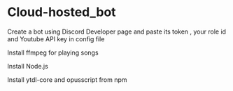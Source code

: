 # Cloud-hosted_bot

Create a bot using Discord Developer page and paste its token , your role id and Youtube API key in config file

Install ffmpeg for playing songs

Install Node.js

Install ytdl-core and opusscript from npm
